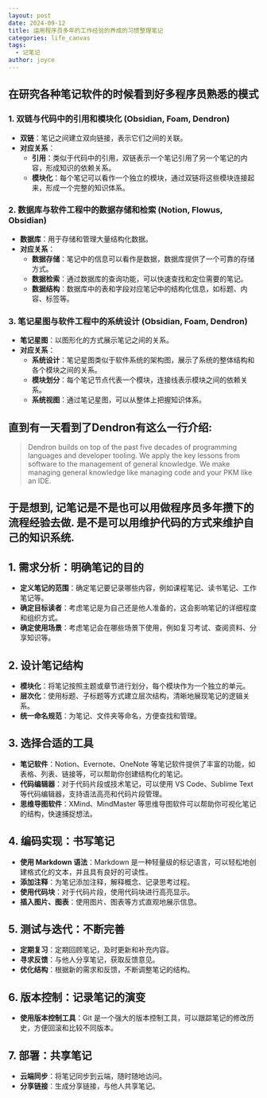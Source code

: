 ```yaml
---
layout: post
date: 2024-09-12
title: 运用程序员多年的工作经验的养成的习惯整理笔记
categories: life_canvas
tags:
  - 记笔记
author: joyce
---
```


## 在研究各种笔记软件的时候看到好多程序员熟悉的模式
### 1. 双链与代码中的引用和模块化 (Obsidian, Foam, Dendron)
- **双链**：笔记之间建立双向链接，表示它们之间的关联。
- **对应关系**：
  - **引用**：类似于代码中的引用，双链表示一个笔记引用了另一个笔记的内容，形成知识的依赖关系。
  - **模块化**：每个笔记可以看作一个独立的模块，通过双链将这些模块连接起来，形成一个完整的知识体系。

### 2. 数据库与软件工程中的数据存储和检索 (Notion, Flowus, Obsidian)
- **数据库**：用于存储和管理大量结构化数据。
- **对应关系**：
  - **数据存储**：笔记中的信息可以看作是数据，数据库提供了一个可靠的存储方式。
  - **数据检索**：通过数据库的查询功能，可以快速查找和定位需要的笔记。
  - **数据结构**：数据库中的表和字段对应笔记中的结构化信息，如标题、内容、标签等。

### 3. 笔记星图与软件工程中的系统设计 (Obsidian, Foam, Dendron)
- **笔记星图**：以图形化的方式展示笔记之间的关系。
- **对应关系**：
  - **系统设计**：笔记星图类似于软件系统的架构图，展示了系统的整体结构和各个模块之间的关系。
  - **模块划分**：每个笔记节点代表一个模块，连接线表示模块之间的依赖关系。
  - **系统视图**：通过笔记星图，可以从整体上把握知识体系。

## 直到有一天看到了Dendron有这么一行介绍:
> Dendron builds on top of the past five decades of programming languages and developer tooling. We apply the key lessons from software to the management of general knowledge. We make managing general knowledge like managing code and your PKM like an IDE.

## 于是想到, 记笔记是不是也可以用做程序员多年攒下的流程经验去做. 是不是可以用维护代码的方式来维护自己的知识系统.

## 1. 需求分析：明确笔记的目的
- **定义笔记的范围**：确定笔记要记录哪些内容，例如课程笔记、读书笔记、工作笔记等。
- **确定目标读者**：考虑笔记是为自己还是他人准备的，这会影响笔记的详细程度和组织方式。
- **确定使用场景**：考虑笔记会在哪些场景下使用，例如复习考试、查阅资料、分享知识等。

## 2. 设计笔记结构
- **模块化**：将笔记按照主题或章节进行划分，每个模块作为一个独立的单元。
- **层次化**：使用标题、子标题等方式建立层次结构，清晰地展现笔记的逻辑关系。
- **统一命名规范**：为笔记、文件夹等命名，方便查找和管理。

## 3. 选择合适的工具
- **笔记软件**：Notion、Evernote、OneNote 等笔记软件提供了丰富的功能，如表格、列表、链接等，可以帮助你创建结构化的笔记。
- **代码编辑器**：对于代码片段或技术笔记，可以使用 VS Code、Sublime Text 等代码编辑器，支持语法高亮和代码片段管理。
- **思维导图软件**：XMind、MindMaster 等思维导图软件可以帮助你可视化笔记的结构，快速捕捉想法。

## 4. 编码实现：书写笔记
- **使用 Markdown 语法**：Markdown 是一种轻量级的标记语言，可以轻松地创建格式化的文本，并且具有良好的可读性。
- **添加注释**：为笔记添加注释，解释概念、记录思考过程。
- **使用代码块**：对于代码片段，使用代码块进行高亮显示。
- **插入图片、图表**：使用图片、图表等方式直观地展示信息。

## 5. 测试与迭代：不断完善
- **定期复习**：定期回顾笔记，及时更新和补充内容。
- **寻求反馈**：与他人分享笔记，获取反馈意见。
- **优化结构**：根据新的需求和反馈，不断调整笔记的结构。

## 6. 版本控制：记录笔记的演变
- **使用版本控制工具**：Git 是一个强大的版本控制工具，可以跟踪笔记的修改历史，方便回滚和比较不同版本。

## 7. 部署：共享笔记
- **云端同步**：将笔记同步到云端，随时随地访问。
- **分享链接**：生成分享链接，与他人共享笔记。

